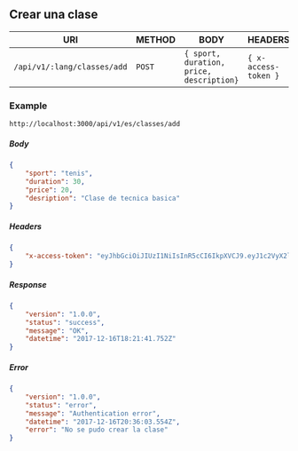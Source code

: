 
## Crear una clase

| URI                         | METHOD | BODY                       | HEADERS|
| --------------------------- | ------ | -------------------------- |--------|
| `/api/v1/:lang/classes/add` | `POST` | `{ sport, duration, price, description}`     |`{ x-access-token }`|

### Example

`http://localhost:3000/api/v1/es/classes/add`

##### Body

```json
{
    "sport": "tenis",
    "duration": 30,
    "price": 20,
    "desription": "Clase de tecnica basica"
}
```
##### Headers

```json
{
    "x-access-token": "eyJhbGciOiJIUzI1NiIsInR5cCI6IkpXVCJ9.eyJ1c2VyX2lkIjoiNWEzNTdlMzQzZmIxN2JmM2Q4NDBmYjlkIiwiaWF0IjoxNTEzNDU1NzI2LCJleHAiOjE1MTM2Mjg1MjZ9.G40iThNnq63TkZkOwG8M14yjTUow7U4ys52hRuS2VE4",
}
```

##### Response

```json
{
    "version": "1.0.0",
    "status": "success",
    "message": "OK",
    "datetime": "2017-12-16T18:21:41.752Z"
}
```

##### Error

```json
{
    "version": "1.0.0",
    "status": "error",
    "message": "Authentication error",
    "datetime": "2017-12-16T20:36:03.554Z",
    "error": "No se pudo crear la clase"
}
```